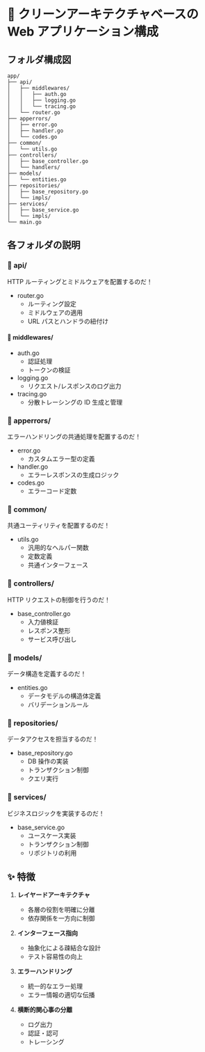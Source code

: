 # 📁 クリーンアーキテクチャベースの Web アプリケーション構成

## フォルダ構成図

```
app/
├── api/
│   ├── middlewares/
│   │   ├── auth.go
│   │   ├── logging.go
│   │   └── tracing.go
│   └── router.go
├── apperrors/
│   ├── error.go
│   ├── handler.go
│   └── codes.go
├── common/
│   └── utils.go
├── controllers/
│   ├── base_controller.go
│   └── handlers/
├── models/
│   └── entities.go
├── repositories/
│   ├── base_repository.go
│   └── impls/
├── services/
│   ├── base_service.go
│   └── impls/
└── main.go
```

## 各フォルダの説明

### 📂 api/

HTTP ルーティングとミドルウェアを配置するのだ！

- router.go
  - ルーティング設定
  - ミドルウェアの適用
  - URL パスとハンドラの紐付け

#### 📂 middlewares/

- auth.go
  - 認証処理
  - トークンの検証
- logging.go
  - リクエスト/レスポンスのログ出力
- tracing.go
  - 分散トレーシングの ID 生成と管理

### 📂 apperrors/

エラーハンドリングの共通処理を配置するのだ！

- error.go
  - カスタムエラー型の定義
- handler.go
  - エラーレスポンスの生成ロジック
- codes.go
  - エラーコード定数

### 📂 common/

共通ユーティリティを配置するのだ！

- utils.go
  - 汎用的なヘルパー関数
  - 定数定義
  - 共通インターフェース

### 📂 controllers/

HTTP リクエストの制御を行うのだ！

- base_controller.go
  - 入力値検証
  - レスポンス整形
  - サービス呼び出し

### 📂 models/

データ構造を定義するのだ！

- entities.go
  - データモデルの構造体定義
  - バリデーションルール

### 📂 repositories/

データアクセスを担当するのだ！

- base_repository.go
  - DB 操作の実装
  - トランザクション制御
  - クエリ実行

### 📂 services/

ビジネスロジックを実装するのだ！

- base_service.go
  - ユースケース実装
  - トランザクション制御
  - リポジトリの利用

## ✨ 特徴

1. **レイヤードアーキテクチャ**

   - 各層の役割を明確に分離
   - 依存関係を一方向に制御

2. **インターフェース指向**

   - 抽象化による疎結合な設計
   - テスト容易性の向上

3. **エラーハンドリング**

   - 統一的なエラー処理
   - エラー情報の適切な伝播

4. **横断的関心事の分離**
   - ログ出力
   - 認証・認可
   - トレーシング
